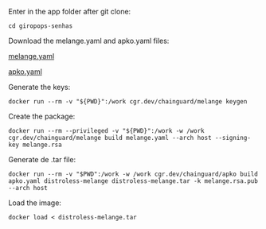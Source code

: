 Enter in the app folder after git clone:
```
cd giropops-senhas
```

Download the melange.yaml and apko.yaml files:

[melange.yaml](https://raw.github.com/lucas-92/LINUXtips-PICK/blob/main/giropops-senhas/melange.yaml)

[apko.yaml](https://raw.github.com/lucas-92/LINUXtips-PICK/blob/main/giropops-senhas/apko.yaml)

Generate the keys:
```
docker run --rm -v "${PWD}":/work cgr.dev/chainguard/melange keygen
```

Create the package: 
```
docker run --rm --privileged -v "${PWD}":/work -w /work cgr.dev/chainguard/melange build melange.yaml --arch host --signing-key melange.rsa
```

Generate de .tar file:
```
docker run --rm -v "$PWD":/work -w /work cgr.dev/chainguard/apko build apko.yaml distroless-melange distroless-melange.tar -k melange.rsa.pub --arch host
```
Load the image:
```
docker load < distroless-melange.tar
```
